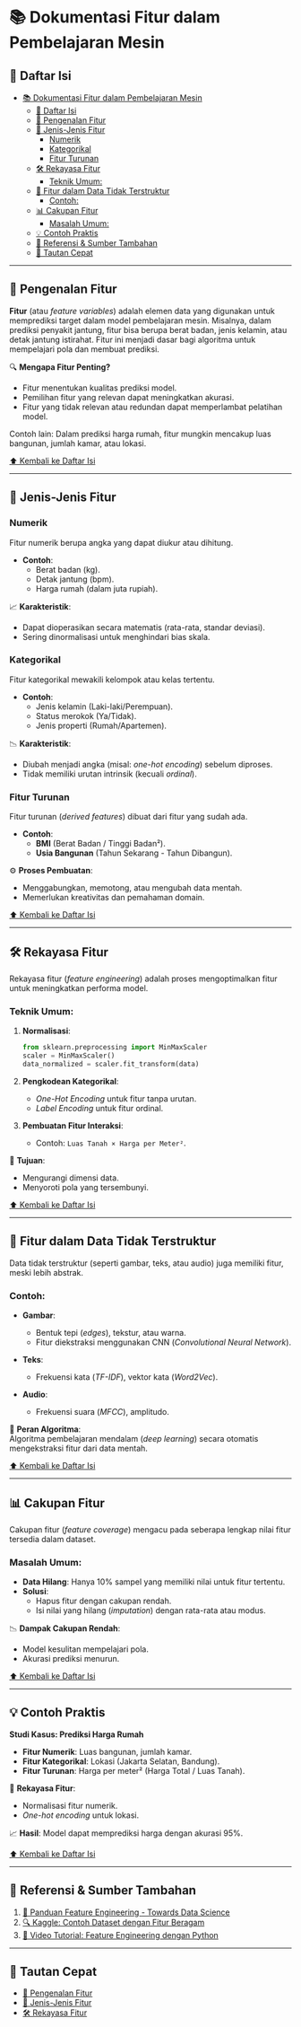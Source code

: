 
# 📚 Dokumentasi Fitur dalam Pembelajaran Mesin

## 📑 Daftar Isi
- [📚 Dokumentasi Fitur dalam Pembelajaran Mesin](#-dokumentasi-fitur-dalam-pembelajaran-mesin)
  - [📑 Daftar Isi](#-daftar-isi)
  - [📌 Pengenalan Fitur](#-pengenalan-fitur)
  - [🔢 Jenis-Jenis Fitur](#-jenis-jenis-fitur)
    - [Numerik](#numerik)
    - [Kategorikal](#kategorikal)
    - [Fitur Turunan](#fitur-turunan)
  - [🛠️ Rekayasa Fitur](#️-rekayasa-fitur)
    - [Teknik Umum:](#teknik-umum)
  - [🎨 Fitur dalam Data Tidak Terstruktur](#-fitur-dalam-data-tidak-terstruktur)
    - [Contoh:](#contoh)
  - [📊 Cakupan Fitur](#-cakupan-fitur)
    - [Masalah Umum:](#masalah-umum)
  - [💡 Contoh Praktis](#-contoh-praktis)
  - [📖 Referensi \& Sumber Tambahan](#-referensi--sumber-tambahan)
  - [🔗 Tautan Cepat](#-tautan-cepat)

---

## 📌 Pengenalan Fitur
**Fitur** (atau *feature variables*) adalah elemen data yang digunakan untuk memprediksi target dalam model pembelajaran mesin. Misalnya, dalam prediksi penyakit jantung, fitur bisa berupa berat badan, jenis kelamin, atau detak jantung istirahat. Fitur ini menjadi dasar bagi algoritma untuk mempelajari pola dan membuat prediksi.  

🔍 **Mengapa Fitur Penting?**  
- Fitur menentukan kualitas prediksi model.  
- Pemilihan fitur yang relevan dapat meningkatkan akurasi.  
- Fitur yang tidak relevan atau redundan dapat memperlambat pelatihan model.  

Contoh lain: Dalam prediksi harga rumah, fitur mungkin mencakup luas bangunan, jumlah kamar, atau lokasi.  

[⬆ Kembali ke Daftar Isi](#-daftar-isi)

---

## 🔢 Jenis-Jenis Fitur

### Numerik
Fitur numerik berupa angka yang dapat diukur atau dihitung.  
- **Contoh**:  
  - Berat badan (kg).  
  - Detak jantung (bpm).  
  - Harga rumah (dalam juta rupiah).  

📈 **Karakteristik**:  
- Dapat dioperasikan secara matematis (rata-rata, standar deviasi).  
- Sering dinormalisasi untuk menghindari bias skala.  

### Kategorikal
Fitur kategorikal mewakili kelompok atau kelas tertentu.  
- **Contoh**:  
  - Jenis kelamin (Laki-laki/Perempuan).  
  - Status merokok (Ya/Tidak).  
  - Jenis properti (Rumah/Apartemen).  

📉 **Karakteristik**:  
- Diubah menjadi angka (misal: *one-hot encoding*) sebelum diproses.  
- Tidak memiliki urutan intrinsik (kecuali *ordinal*).  

### Fitur Turunan
Fitur turunan (*derived features*) dibuat dari fitur yang sudah ada.  
- **Contoh**:  
  - **BMI** (Berat Badan / Tinggi Badan²).  
  - **Usia Bangunan** (Tahun Sekarang - Tahun Dibangun).  

⚙️ **Proses Pembuatan**:  
- Menggabungkan, memotong, atau mengubah data mentah.  
- Memerlukan kreativitas dan pemahaman domain.  

[⬆ Kembali ke Daftar Isi](#-daftar-isi)

---

## 🛠️ Rekayasa Fitur
Rekayasa fitur (*feature engineering*) adalah proses mengoptimalkan fitur untuk meningkatkan performa model.  

### Teknik Umum:
1. **Normalisasi**:  
   ```python
   from sklearn.preprocessing import MinMaxScaler
   scaler = MinMaxScaler()
   data_normalized = scaler.fit_transform(data)
   ```
2. **Pengkodean Kategorikal**:  
   - *One-Hot Encoding* untuk fitur tanpa urutan.  
   - *Label Encoding* untuk fitur ordinal.  

3. **Pembuatan Fitur Interaksi**:  
   - Contoh: `Luas Tanah × Harga per Meter²`.  

🎯 **Tujuan**:  
- Mengurangi dimensi data.  
- Menyoroti pola yang tersembunyi.  

[⬆ Kembali ke Daftar Isi](#-daftar-isi)

---

## 🎨 Fitur dalam Data Tidak Terstruktur
Data tidak terstruktur (seperti gambar, teks, atau audio) juga memiliki fitur, meski lebih abstrak.  

### Contoh:
- **Gambar**:  
  - Bentuk tepi (*edges*), tekstur, atau warna.  
  - Fitur diekstraksi menggunakan CNN (*Convolutional Neural Network*).  

- **Teks**:  
  - Frekuensi kata (*TF-IDF*), vektor kata (*Word2Vec*).  

- **Audio**:  
  - Frekuensi suara (*MFCC*), amplitudo.  

🤖 **Peran Algoritma**:  
Algoritma pembelajaran mendalam (*deep learning*) secara otomatis mengekstraksi fitur dari data mentah.  

[⬆ Kembali ke Daftar Isi](#-daftar-isi)

---

## 📊 Cakupan Fitur
Cakupan fitur (*feature coverage*) mengacu pada seberapa lengkap nilai fitur tersedia dalam dataset.  

### Masalah Umum:
- **Data Hilang**: Hanya 10% sampel yang memiliki nilai untuk fitur tertentu.  
- **Solusi**:  
  - Hapus fitur dengan cakupan rendah.  
  - Isi nilai yang hilang (*imputation*) dengan rata-rata atau modus.  

📉 **Dampak Cakupan Rendah**:  
- Model kesulitan mempelajari pola.  
- Akurasi prediksi menurun.  

[⬆ Kembali ke Daftar Isi](#-daftar-isi)

---

## 💡 Contoh Praktis
**Studi Kasus: Prediksi Harga Rumah**  
- **Fitur Numerik**: Luas bangunan, jumlah kamar.  
- **Fitur Kategorikal**: Lokasi (Jakarta Selatan, Bandung).  
- **Fitur Turunan**: Harga per meter² (Harga Total / Luas Tanah).  

🔧 **Rekayasa Fitur**:  
- Normalisasi fitur numerik.  
- *One-hot encoding* untuk lokasi.  

📈 **Hasil**: Model dapat memprediksi harga dengan akurasi 95%.  

[⬆ Kembali ke Daftar Isi](#-daftar-isi)

---

## 📖 Referensi & Sumber Tambahan
1. [📘 Panduan Feature Engineering - Towards Data Science](https://towardsdatascience.com/feature-engineering-for-machine-learning-3a5e293a5114)  
2. [🔍 Kaggle: Contoh Dataset dengan Fitur Beragam](https://www.kaggle.com/datasets)  
3. [🎥 Video Tutorial: Feature Engineering dengan Python](https://youtube.com/feature-engineering-python)  

---

## 🔗 Tautan Cepat
- [📌 Pengenalan Fitur](#-pengenalan-fitur)  
- [🔢 Jenis-Jenis Fitur](#-jenis-jenis-fitur)  
- [🛠️ Rekayasa Fitur](#️-rekayasa-fitur) 